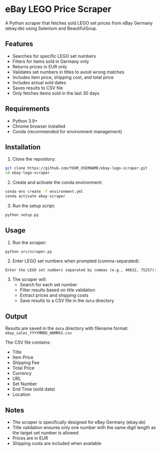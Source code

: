 # eBay LEGO Price Scraper

A Python scraper that fetches sold LEGO set prices from eBay Germany (ebay.de) using Selenium and BeautifulSoup.

## Features

- Searches for specific LEGO set numbers
- Filters for items sold in Germany only
- Returns prices in EUR only
- Validates set numbers in titles to avoid wrong matches
- Includes item price, shipping cost, and total price
- Includes actual sold dates
- Saves results to CSV file
- Only fetches items sold in the last 30 days

## Requirements

- Python 3.9+
- Chrome browser installed
- Conda (recommended for environment management)

## Installation

1. Clone the repository:
```bash
git clone https://github.com/YOUR_USERNAME/ebay-lego-scraper.git
cd ebay-lego-scraper
```

2. Create and activate the conda environment:
```bash
conda env create -f environment.yml
conda activate ebay-scraper
```

3. Run the setup script:
```bash
python setup.py
```

## Usage

1. Run the scraper:
```bash
python src/scraper.py
```

2. Enter LEGO set numbers when prompted (comma-separated):
```
Enter the LEGO set numbers separated by commas (e.g., 40632, 75257):
```

3. The scraper will:
   - Search for each set number
   - Filter results based on title validation
   - Extract prices and shipping costs
   - Save results to a CSV file in the `data` directory

## Output

Results are saved in the `data` directory with filename format: `ebay_sales_YYYYMMDD_HHMMSS.csv`

The CSV file contains:
- Title
- Item Price
- Shipping Fee
- Total Price
- Currency
- URL
- Set Number
- End Time (sold date)
- Location

## Notes

- The scraper is specifically designed for eBay Germany (ebay.de)
- Title validation ensures only one number with the same digit length as the target set number is allowed
- Prices are in EUR
- Shipping costs are included when available